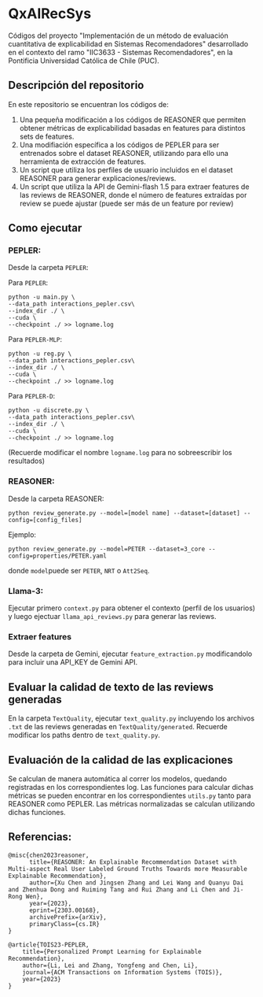 # QxAIRecSys
Códigos del proyecto "Implementación de un método de evaluación cuantitativa de explicabilidad en Sistemas Recomendadores" desarrollado en el contexto del ramo "IIC3633 - Sistemas Recomendadores", en la Pontificia Universidad Católica de Chile (PUC).

## Descripción del repositorio

En este repositorio se encuentran los códigos de:

1. Una pequeña modificación a los códigos de REASONER que permiten obtener métricas de explicabilidad basadas en features para distintos sets de features.
2. Una modifiación específica a los códigos de PEPLER para ser entrenados sobre el dataset REASONER, utilizando para ello una herramienta de extracción de features.
3. Un script que utiliza los perfiles de usuario incluidos en el dataset REASONER para generar explicaciones/reviews.
4. Un script que utiliza la API de Gemini-flash 1.5 para extraer features de las reviews de REASONER, donde el número de features extraídas por review se puede ajustar (puede ser más de un feature por review)

## Como ejecutar

### PEPLER:

Desde la carpeta ```PEPLER```:

Para ```PEPLER```:

```
python -u main.py \
--data_path interactions_pepler.csv\
--index_dir ./ \
--cuda \
--checkpoint ./ >> logname.log
```

Para ```PEPLER-MLP```:

```
python -u reg.py \
--data_path interactions_pepler.csv\
--index_dir ./ \
--cuda \
--checkpoint ./ >> logname.log
```

Para ```PEPLER-D```:
 ```
python -u discrete.py \
--data_path interactions_pepler.csv\
--index_dir ./ \
--cuda \
--checkpoint ./ >> logname.log
```
(Recuerde modificar el nombre ```logname.log``` para no sobreescribir los resultados)

### REASONER:

Desde la carpeta REASONER:

```
python review_generate.py --model=[model name] --dataset=[dataset] --config=[config_files]
```

Ejemplo: 

```
python review_generate.py --model=PETER --dataset=3_core --config=properties/PETER.yaml
```

donde ```model```puede ser ```PETER```, ```NRT``` o ```Att2Seq```. 

### Llama-3:

Ejecutar primero `context.py` para obtener el contexto (perfil de los usuarios) y luego ejectuar `llama_api_reviews.py` para generar las reviews.

### Extraer features

Desde la carpeta de Gemini, ejecutar `feature_extraction.py` modificandolo para incluir una API_KEY de Gemini API. 

## Evaluar la calidad de texto de las reviews generadas

En la carpeta `TextQuality`, ejecutar `text_quality.py` incluyendo los archivos `.txt` de las reviews generadas en `TextQuality/generated`. Recuerde modificar los paths dentro de `text_quality.py`.

## Evaluación de la calidad de las explicaciones

Se calculan de manera automática al correr los modelos, quedando registradas en los correspondientes log. Las funciones para calcular dichas métricas se pueden encontrar en los correspondientes `utils.py` tanto para REASONER como PEPLER. 
Las métricas normalizadas se calculan utilizando dichas funciones.


## Referencias:

```
@misc{chen2023reasoner,
      title={REASONER: An Explainable Recommendation Dataset with Multi-aspect Real User Labeled Ground Truths Towards more Measurable Explainable Recommendation}, 
      author={Xu Chen and Jingsen Zhang and Lei Wang and Quanyu Dai and Zhenhua Dong and Ruiming Tang and Rui Zhang and Li Chen and Ji-Rong Wen},
      year={2023},
      eprint={2303.00168},
      archivePrefix={arXiv},
      primaryClass={cs.IR}
}

@article{TOIS23-PEPLER,
	title={Personalized Prompt Learning for Explainable Recommendation},
	author={Li, Lei and Zhang, Yongfeng and Chen, Li},
	journal={ACM Transactions on Information Systems (TOIS)},
	year={2023}
}
```




